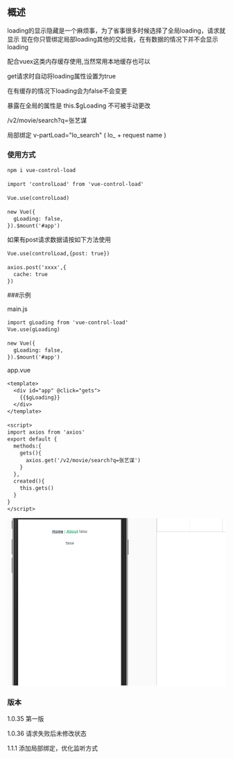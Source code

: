## 概述
loading的显示隐藏是一个麻烦事，为了省事很多时候选择了全局loading，请求就显示
现在你只管绑定局部loading其他的交给我，在有数据的情况下并不会显示loading

配合vuex这类内存缓存使用,当然常用本地缓存也可以

get请求时自动将loading属性设置为true

在有缓存的情况下loading会为false不会变更

暴露在全局的属性是 this.$gLoading 不可被手动更改

/v2/movie/search?q=张艺谋

局部绑定 v-partLoad="lo_search"  ( lo_  +  request name )

### 使用方式

```
npm i vue-control-load

import 'controlLoad' from 'vue-control-load'

Vue.use(controlLoad)

new Vue({
  gLoading: false,
}).$mount('#app')
```


如果有post请求数据请按如下方法使用

```
Vue.use(controlLoad,{post: true})

axios.post('xxxx',{
  cache: true
})
```

###示例

main.js
```
import gLoading from 'vue-control-load'
Vue.use(gLoading)

new Vue({
  gLoading: false,
}).$mount('#app')

```

app.vue
```
<template>
  <div id="app" @click="gets">
    {{$gLoading}}
  </div>
</template>

<script>
import axios from 'axios'
export default {
  methods:{
    gets(){
      axios.get('/v2/movie/search?q=张艺谋')
    }
  },
  created(){
    this.gets()
  }
}
</script>
```

![loading](https://github.com/XueMary/vue-control-load/blob/master/src/img/loading.gif)



### 版本

1.0.35 第一版

1.0.36 请求失败后未修改状态

1.1.1 添加局部绑定，优化监听方式